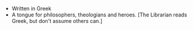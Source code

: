 - Written in Greek
- A tongue for philosophers, theologians and heroes. [The Librarian reads Greek, but don't assume others can.]